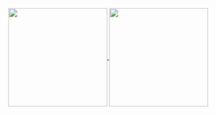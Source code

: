<a href="https://github.com/anuraghazra/github-readme-stats">
  <img height=200 align="center" src="https://github-readme-stats.vercel.app/api?username=Pedro44Ro&theme=transparent" />
</a>
<a href="https://github.com/Pedro44Ro/convoychat">
  <img height=200 align="center" src="https://github-readme-stats.vercel.app/api/top-langs?username=Pedro44Ro&layout=compact&langs_count=8&card_width=320&theme=transparent" />
</a>
